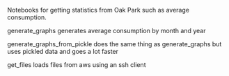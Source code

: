 Notebooks for getting statistics from Oak Park 
such as average consumption. 

generate_graphs generates average consumption by 
month and year

generate_graphs_from_pickle does the same thing as
generate_graphs but uses pickled data and goes a lot 
faster

get_files loads files from aws using an ssh client
